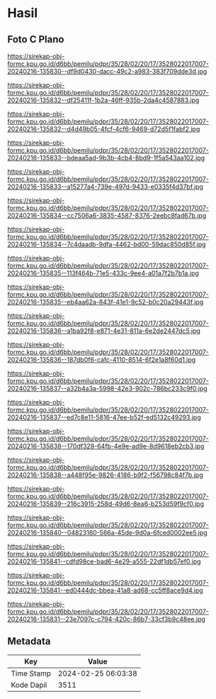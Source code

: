 # Hasil

## Foto C Plano

https://sirekap-obj-formc.kpu.go.id/d6bb/pemilu/pdpr/35/28/02/20/17/3528022017007-20240216-135830--df9d0430-dacc-49c2-a983-383f709dde3d.jpg

https://sirekap-obj-formc.kpu.go.id/d6bb/pemilu/pdpr/35/28/02/20/17/3528022017007-20240216-135832--df25411f-1b2a-46ff-935b-2da4c4587883.jpg

https://sirekap-obj-formc.kpu.go.id/d6bb/pemilu/pdpr/35/28/02/20/17/3528022017007-20240216-135832--d4d49b05-4fcf-4cf6-9469-d72d5f1fabf2.jpg

https://sirekap-obj-formc.kpu.go.id/d6bb/pemilu/pdpr/35/28/02/20/17/3528022017007-20240216-135833--bdeaa5ad-9b3b-4cb4-8bd9-1f5a543aa102.jpg

https://sirekap-obj-formc.kpu.go.id/d6bb/pemilu/pdpr/35/28/02/20/17/3528022017007-20240216-135833--a15277a4-739e-497d-9433-e0335f4d37bf.jpg

https://sirekap-obj-formc.kpu.go.id/d6bb/pemilu/pdpr/35/28/02/20/17/3528022017007-20240216-135834--cc7506a6-3835-4587-8376-2eebc8fad67b.jpg

https://sirekap-obj-formc.kpu.go.id/d6bb/pemilu/pdpr/35/28/02/20/17/3528022017007-20240216-135834--7c4daadb-9dfa-4462-bd00-59dac850d85f.jpg

https://sirekap-obj-formc.kpu.go.id/d6bb/pemilu/pdpr/35/28/02/20/17/3528022017007-20240216-135835--113f464b-71e5-433c-9ee4-a01a7f2b7b1a.jpg

https://sirekap-obj-formc.kpu.go.id/d6bb/pemilu/pdpr/35/28/02/20/17/3528022017007-20240216-135835--eb4aa62a-843f-41e1-9c52-b0c20a29443f.jpg

https://sirekap-obj-formc.kpu.go.id/d6bb/pemilu/pdpr/35/28/02/20/17/3528022017007-20240216-135836--a1ba92f8-e871-4e31-811a-6e2de2447dc5.jpg

https://sirekap-obj-formc.kpu.go.id/d6bb/pemilu/pdpr/35/28/02/20/17/3528022017007-20240216-135836--187db0f6-cafc-4110-8514-6f2e1a8f60d1.jpg

https://sirekap-obj-formc.kpu.go.id/d6bb/pemilu/pdpr/35/28/02/20/17/3528022017007-20240216-135837--a32b4a3a-5998-42e3-902c-786bc233c9f0.jpg

https://sirekap-obj-formc.kpu.go.id/d6bb/pemilu/pdpr/35/28/02/20/17/3528022017007-20240216-135837--ed7c8e11-5816-47ee-b52f-ed5132c49293.jpg

https://sirekap-obj-formc.kpu.go.id/d6bb/pemilu/pdpr/35/28/02/20/17/3528022017007-20240216-135838--170df328-64fb-4e9e-ad9e-8d9618eb2cb3.jpg

https://sirekap-obj-formc.kpu.go.id/d6bb/pemilu/pdpr/35/28/02/20/17/3528022017007-20240216-135838--a448f95e-9826-4186-b9f2-f56798c84f7b.jpg

https://sirekap-obj-formc.kpu.go.id/d6bb/pemilu/pdpr/35/28/02/20/17/3528022017007-20240216-135839--216c3915-258d-49d6-8ea6-b253d59f9cf0.jpg

https://sirekap-obj-formc.kpu.go.id/d6bb/pemilu/pdpr/35/28/02/20/17/3528022017007-20240216-135840--04823160-566a-45de-9d0a-6fced0002ee5.jpg

https://sirekap-obj-formc.kpu.go.id/d6bb/pemilu/pdpr/35/28/02/20/17/3528022017007-20240216-135841--cdfd98ce-bad6-4e29-a555-22df1db57ef0.jpg

https://sirekap-obj-formc.kpu.go.id/d6bb/pemilu/pdpr/35/28/02/20/17/3528022017007-20240216-135841--ed0444dc-bbea-41a8-ad68-cc5ff8ace9d4.jpg

https://sirekap-obj-formc.kpu.go.id/d6bb/pemilu/pdpr/35/28/02/20/17/3528022017007-20240216-135831--23e7097c-c794-420c-86b7-33cf3b9c48ee.jpg


## Metadata

| Key        | Value               |
| ---------- | ------------------- |
| Time Stamp | 2024-02-25 06:03:38 |
| Kode Dapil | 3511                |



